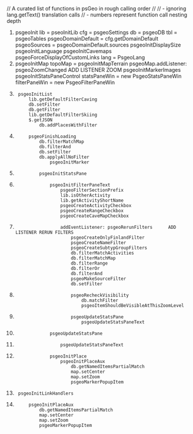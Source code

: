// A curated list of functions in psGeo in rough calling order
//
//    - ignoring lang.getText() translation calls
//    - numbers represent function call nesting depth

1. psgeoInit
    lib = pseoInitLib
    cfg = psgeoSettings
    db  = psgeoDB
    tbl = psgeoTables
    psgeoDomainDefault = cfg.getDomainDefault
    psgeoSources = psgeoDomainDefault.sources
    psgeoInitDisplaySize
    psgeoInitLanguage
    psgeoInitCavemaps
    psgeoForceDisplayOfCustomLinks
    lang = PsgeoLang
2.  psgeoInitMap
        topoMap = psgeoInitMapTerrain
        psgeoMap.addListener: psgeoZoomChanged             ADD LISTENER ZOOM
        psgeoInitMarkerImages
        psgeoInitStatsPaneControl
            statsPaneWin = new PsgeoStatsPaneWin
            filterPaneWin = new PsgeoFilterPaneWin
3.      psgeoInitList
            lib.getDefaultFilterCaving
            db.setFilter
            db.getFilter
            lib.getDefaultFilterSkiing
            $.getJSON
                db.addPlacesWithFilter
4.          psgeoFinishLoading
                db.filterMatchMap
                db.filterAnd
                db.setFilter
                db.applyAllNoFilter
                    psgeoInitMarker
5.              psgeoInitStatsPane 
6.                  psgeoInitFilterPaneText
                        psgeoFilterSectionPrefix
                        lib.isOtherActivity
                        lib.getActivityShortName
                        psgeoCreateActivityCheckbox
                        psgeoCreateRangeCheckbox
                        psgeoCreateCaveMapCheckbox
7.                      addEventListener: psgeoRerunFilters      ADD LISTENER RERUN FILTERS
                            psgeoCreateOnlyFinlandFilter
                            psgeoCreateNameFilter
                            psgeoCreateSubtypGroupFilters
                            db.filterMatchActivities
                            db.filterMatchMap
                            db.filterRange
                            db.filterOr
                            db.filterAnd
                            psgeoMakeSourceFilter
                            db.setFilter
8.                          psgeoRecheckVisibility
                                db.matchFilter
                                psgeoItemShouldBeVisibleAtThisZoomLevel
8.                          psgeoUpdateStatsPane
                                psgeoUpdateStatsPaneText
6.                  psgeoUpdateStatsPane
7.                      psgeoUpdateStatsPaneText
6.                  psgeoInitPlace
                        psgeoInitPlaceAux 
                            db.getNamedItemsPartialMatch
                            map.setCenter
                            map.setZoom
                            psgeoMarkerPopupItem
3.      psgeoInitLinkHandlers
4.          psgeoInitPlaceAux
                db.getNamedItemsPartialMatch
                map.setCenter
                map.setZoom
                psgeoMarkerPopupItem


